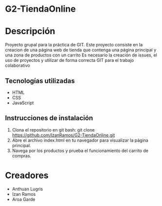# G2-TiendaOnline
# Descripción
Proyecto grupal para la práctica de GIT.
Este proyecto consiste en la creacion de una página web de tienda que contenga una página principal y una zona de productos con un carrito
Es necesario la creación de issues, el uso de proyectos y utilizar de forma correcta GIT para el trabajo colaborativo

## Tecnologías utilizadas
- HTML
- CSS
- JavaScript

## Instrucciones de instalación
1. Clona el repositorio en git bash:
   git clone https://github.com/IzanRamos/G2-TiendaOnline.git
2. Abre el archivo index.html en tu navegador para visualizar la página principal.
3. Navega por los productos y prueba el funcionamiento del carrito de compras.

# Creadores
- Anthuan Lugris
- Izan Ramos
- Aroa Garde
